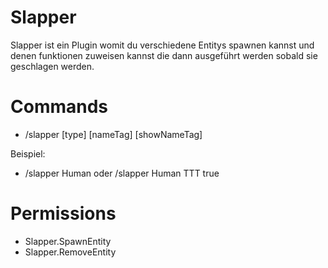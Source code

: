 # Slapper
Slapper ist ein Plugin womit du verschiedene Entitys spawnen kannst und denen funktionen zuweisen kannst die dann ausgeführt werden sobald 
sie geschlagen werden.

# Commands
- /slapper [type] [nameTag] [showNameTag]

Beispiel:
- /slapper Human oder /slapper Human TTT true

# Permissions
- Slapper.SpawnEntity
- Slapper.RemoveEntity

